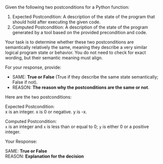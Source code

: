 
Given the following two postconditions for a Python function:

1. Expected Postcondition: A description of the state of the program that should hold after executing the given code.
2. Computed Postcondition: A description of the state of the program generated by a tool based on the provided precondition and code.

Your task is to determine whether these two postconditions are semantically relatively the same, meaning they describe a very similar logical program state or behavior. You do not need to check for exact wording, but their semantic meaning must align.

For your response, provide:

- SAME: **True or False** (True if they describe the same state semantically; False if not).
- REASON: **The reason why the postconditions are the same or not**.

Here are the two postconditions:

Expected Postcondition:  
x is an integer. x is 0 or negative. y is -x.

Computed Postcondition:  
`x` is an integer and `x` is less than or equal to 0; `y` is either 0 or a positive integer.

Your Response: 

SAME: **True or False**  
REASON: **Explanation for the decision**
